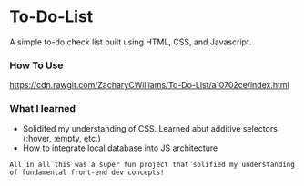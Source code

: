 # To-Do-List

A simple to-do check list built using HTML, CSS, and Javascript.

### How To Use

https://cdn.rawgit.com/ZacharyCWilliams/To-Do-List/a10702ce/index.html

### What I learned

- Solidifed my understanding of CSS. Learned abut additive selectors (:hover, :empty, etc.)
- How to integrate local database into JS architecture

```
All in all this was a super fun project that solified my understanding of fundamental front-end dev concepts!
```
